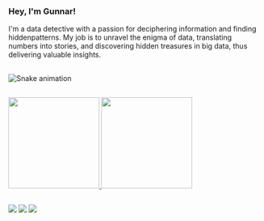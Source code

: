 ### Hey, I'm Gunnar!

 I'm a data detective with a passion for deciphering information and finding hiddenpatterns. My job is to unravel the enigma of data, translating numbers into stories, and discovering hidden treasures in big data, thus delivering valuable insights.


<link rel="stylesheet" type='text/css' href="https://cdn.jsdelivr.net/gh/devicons/devicon@latest/devicon.min.css" />


##
![Snake animation](https://github.com/gunnmk/seu-gunnmk-aqui/blob/output/github-contribution-grid-snake.svg)
##
<div>
<a href="https://github.com/gunnmk">
<img loading="lazy" height="180em" src="https://github-readme-stats.vercel.app/api/top-langs/?username=gunnmk&layout=compact&langs_count=7&theme=dracula"/>
<img loading="lazy" height="180em" src="https://github-readme-stats.vercel.app/api?username=gunnmk&show_icons=true&theme=dracula&include_all_commits=true&count_private=true"/>
</div>
  
##

<div>
<a href="https://instagram.com/gunnar.guilherme" target="_blank"><img loading="lazy" src="https://img.shields.io/badge/-Instagram-%23E4405F?style=for-the-badge&logo=instagram&logoColor=white" target="_blank"></a>
<a href = "mailto:gunnar_mayer_knod@outlook.com"><img loading="lazy" src="https://img.shields.io/badge/Gmail-D14836?style=for-the-badge&logo=gmail&logoColor=white" target="_blank"></a>
<a href="https://www.linkedin.com/in/gunnar-guilherme" target="_blank"><img loading="lazy" src="https://img.shields.io/badge/-LinkedIn-%230077B5?style=for-the-badge&logo=linkedin&logoColor=white" target="_blank"></a>   
</div>
